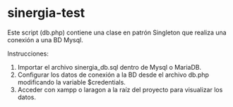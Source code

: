 # sinergia-test

Este script (db.php) contiene una clase en patrón Singleton que realiza una conexión a una BD Mysql.


Instrucciones:

1. Importar el archivo sinergia_db.sql dentro de Mysql o MariaDB.
2. Configurar los datos de conexión a la BD desde el archivo db.php modificando la variable $credentials.
2. Acceder con xampp o laragon a la raíz del proyecto para visualizar los datos.
